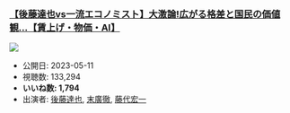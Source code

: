 ### [【後藤達也vs一流エコノミスト】大激論!広がる格差と国民の価値観…【賃上げ・物価・AI】](https://www.youtube.com/watch?v=BBSaH4syMuc)
[![](https://img.youtube.com/vi/BBSaH4syMuc/sddefault.jpg)](https://www.youtube.com/watch?v=BBSaH4syMuc)
-   公開日: 2023-05-11
-   視聴数: 133,294
-   **いいね数: 1,794**
-   出演者: [後藤達也](/rehacq_fan/people/後藤達也 "wikilink"), [末廣徹](/rehacq_fan/people/末廣徹 "wikilink"), [藤代宏一](/rehacq_fan/people/藤代宏一 "wikilink")
